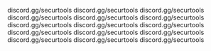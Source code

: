 discord.gg/securtools
discord.gg/securtools
discord.gg/securtools
discord.gg/securtools
discord.gg/securtools
discord.gg/securtools
discord.gg/securtools
discord.gg/securtools
discord.gg/securtools
discord.gg/securtools
discord.gg/securtools
discord.gg/securtools
discord.gg/securtools
discord.gg/securtools
discord.gg/securtools
